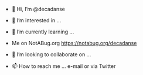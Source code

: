 - 👋 Hi, I’m @decadanse
- 👀 I’m interested in ...
- 🌱 I’m currently learning ...

- Me on NotABug.org https://notabug.org/decadanse
 
- 💞️ I’m looking to collaborate on ...
- 📫 How to reach me ... e-mail or via Twitter


<!---

--->
